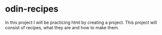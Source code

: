 # odin-recipes
In this project I will be practicing html by creating a project. This project will consist of recipes, what they are and how to make them.